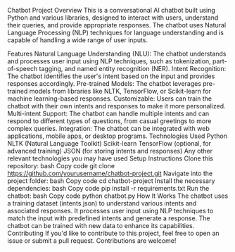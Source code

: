 Chatbot Project
Overview
This is a conversational AI chatbot built using Python and various libraries, designed to interact with users, understand their queries, and provide appropriate responses. The chatbot uses Natural Language Processing (NLP) techniques for language understanding and is capable of handling a wide range of user inputs.

Features
Natural Language Understanding (NLU): The chatbot understands and processes user input using NLP techniques, such as tokenization, part-of-speech tagging, and named entity recognition (NER).
Intent Recognition: The chatbot identifies the user's intent based on the input and provides responses accordingly.
Pre-trained Models: The chatbot leverages pre-trained models from libraries like NLTK, TensorFlow, or Scikit-learn for machine learning-based responses.
Customizable: Users can train the chatbot with their own intents and responses to make it more personalized.
Multi-intent Support: The chatbot can handle multiple intents and can respond to different types of questions, from casual greetings to more complex queries.
Integration: The chatbot can be integrated with web applications, mobile apps, or desktop programs.
Technologies Used
Python
NLTK (Natural Language Toolkit)
Scikit-learn
TensorFlow (optional, for advanced training)
JSON (for storing intents and responses)
Any other relevant technologies you may have used
Setup Instructions
Clone this repository:
bash
Copy code
git clone https://github.com/yourusername/chatbot-project.git
Navigate into the project folder:
bash
Copy code
cd chatbot-project
Install the necessary dependencies:
bash
Copy code
pip install -r requirements.txt
Run the chatbot:
bash
Copy code
python chatbot.py
How It Works
The chatbot uses a training dataset (intents.json) to understand various intents and associated responses.
It processes user input using NLP techniques to match the input with predefined intents and generate a response.
The chatbot can be trained with new data to enhance its capabilities.
Contributing
If you'd like to contribute to this project, feel free to open an issue or submit a pull request. Contributions are welcome!
